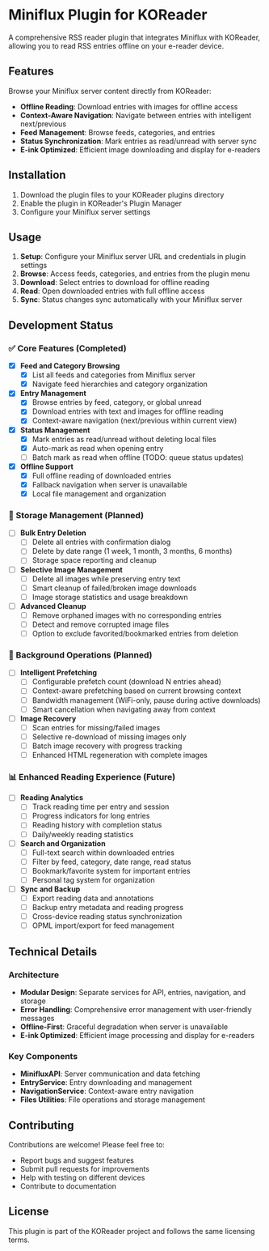 # Miniflux Plugin for KOReader

A comprehensive RSS reader plugin that integrates Miniflux with KOReader, allowing you to read RSS entries offline on your e-reader device.

## Features

Browse your Miniflux server content directly from KOReader:
- **Offline Reading**: Download entries with images for offline access
- **Context-Aware Navigation**: Navigate between entries with intelligent next/previous
- **Feed Management**: Browse feeds, categories, and entries
- **Status Synchronization**: Mark entries as read/unread with server sync
- **E-ink Optimized**: Efficient image downloading and display for e-readers

## Installation

1. Download the plugin files to your KOReader plugins directory
2. Enable the plugin in KOReader's Plugin Manager
3. Configure your Miniflux server settings

## Usage

1. **Setup**: Configure your Miniflux server URL and credentials in plugin settings
2. **Browse**: Access feeds, categories, and entries from the plugin menu
3. **Download**: Select entries to download for offline reading
4. **Read**: Open downloaded entries with full offline access
5. **Sync**: Status changes sync automatically with your Miniflux server

## Development Status

### ✅ Core Features (Completed)
- [x] **Feed and Category Browsing**
  - [x] List all feeds and categories from Miniflux server
  - [x] Navigate feed hierarchies and category organization
- [x] **Entry Management**
  - [x] Browse entries by feed, category, or global unread
  - [x] Download entries with text and images for offline reading
  - [x] Context-aware navigation (next/previous within current view)
- [x] **Status Management**
  - [x] Mark entries as read/unread without deleting local files
  - [x] Auto-mark as read when opening entry
  - [ ] Batch mark as read when offline (TODO: queue status updates)
- [x] **Offline Support**
  - [x] Full offline reading of downloaded entries
  - [x] Fallback navigation when server is unavailable
  - [x] Local file management and organization

### 🚧 Storage Management (Planned)
- [ ] **Bulk Entry Deletion**
  - [ ] Delete all entries with confirmation dialog
  - [ ] Delete by date range (1 week, 1 month, 3 months, 6 months)
  - [ ] Storage space reporting and cleanup
- [ ] **Selective Image Management**
  - [ ] Delete all images while preserving entry text
  - [ ] Smart cleanup of failed/broken image downloads
  - [ ] Image storage statistics and usage breakdown
- [ ] **Advanced Cleanup**
  - [ ] Remove orphaned images with no corresponding entries
  - [ ] Detect and remove corrupted image files
  - [ ] Option to exclude favorited/bookmarked entries from deletion

### 🔄 Background Operations (Planned)
- [ ] **Intelligent Prefetching**
  - [ ] Configurable prefetch count (download N entries ahead)
  - [ ] Context-aware prefetching based on current browsing context
  - [ ] Bandwidth management (WiFi-only, pause during active downloads)
  - [ ] Smart cancellation when navigating away from context
- [ ] **Image Recovery**
  - [ ] Scan entries for missing/failed images
  - [ ] Selective re-download of missing images only
  - [ ] Batch image recovery with progress tracking
  - [ ] Enhanced HTML regeneration with complete images

### 📊 Enhanced Reading Experience (Future)
- [ ] **Reading Analytics**
  - [ ] Track reading time per entry and session
  - [ ] Progress indicators for long entries
  - [ ] Reading history with completion status
  - [ ] Daily/weekly reading statistics
- [ ] **Search and Organization**
  - [ ] Full-text search within downloaded entries
  - [ ] Filter by feed, category, date range, read status
  - [ ] Bookmark/favorite system for important entries
  - [ ] Personal tag system for organization
- [ ] **Sync and Backup**
  - [ ] Export reading data and annotations
  - [ ] Backup entry metadata and reading progress
  - [ ] Cross-device reading status synchronization
  - [ ] OPML import/export for feed management

## Technical Details

### Architecture
- **Modular Design**: Separate services for API, entries, navigation, and storage
- **Error Handling**: Comprehensive error management with user-friendly messages
- **Offline-First**: Graceful degradation when server is unavailable
- **E-ink Optimized**: Efficient image processing and display for e-readers

### Key Components
- **MinifluxAPI**: Server communication and data fetching
- **EntryService**: Entry downloading and management
- **NavigationService**: Context-aware entry navigation
- **Files Utilities**: File operations and storage management

## Contributing

Contributions are welcome! Please feel free to:
- Report bugs and suggest features
- Submit pull requests for improvements
- Help with testing on different devices
- Contribute to documentation

## License

This plugin is part of the KOReader project and follows the same licensing terms.
